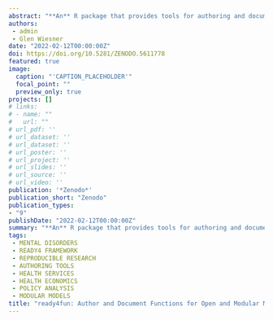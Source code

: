 ```yaml
---
abstract: "**An** R package that provides tools for authoring and documenting functions that help implement ready4 framework methods."
authors:
 - admin
 - Glen Wiesner
date: "2022-02-12T00:00:00Z"
doi: https://doi.org/10.5281/ZENODO.5611778
featured: true
image:
  caption: "'CAPTION_PLACEHOLDER'"
  focal_point: ""
  preview_only: true
projects: []
# links:
# - name: ""
#   url: ""
# url_pdf: ''
# url_dataset: ''
# url_dataset: ''
# url_poster: ''
# url_project: ''
# url_slides: ''
# url_source: ''
# url_video: '' 
publication: '*Zenodo*'
publication_short: "Zenodo"
publication_types:
- "9"
publishDate: "2022-02-12T00:00:00Z"
summary: "**An** R package that provides tools for authoring and documenting functions that help implement ready4 framework methods..."
tags:
 - MENTAL DISORDERS
 - READY4 FRAMEWORK
 - REPRODUCIBLE RESEARCH
 - AUTHORING TOOLS
 - HEALTH SERVICES
 - HEALTH ECONOMICS
 - POLICY ANALYSIS
 - MODULAR MODELS
title: "ready4fun: Author and Document Functions for Open and Modular Mental Health Systems Models"
---
```

